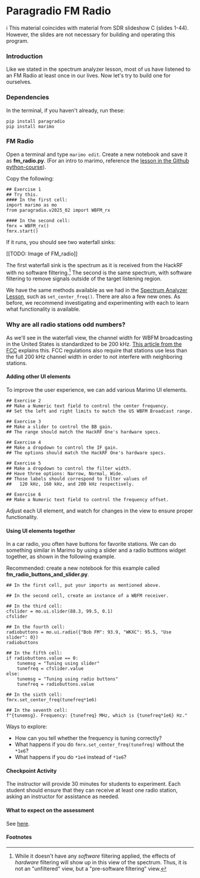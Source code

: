 # Paragradio FM Radio

ℹ️ This material coincides with material from SDR slideshow C (slides 1-44).  However, the slides are not necessary for building and operating this program.

### Introduction

Like we stated in the spectrum analyzer lesson, most of us have listened to an FM Radio at least once in our lives. Now let's try to build one for ourselves. 

### Dependencies

In the terminal, if you haven't already, run these:

```
pip install paragradio
pip install marimo
```

### FM Radio

Open a terminal and type `marimo edit`. Create a new notebook and save it as **fm_radio.py**. (For an intro to marimo, reference the [lesson in the Github python-course](https://github.com/python-can-define-radio/python-course/blob/main/classroom_activities/Ch02_Advanced/01_marimo.md)).

Copy the following:

```python3
## Exercise 1
## Try this.
#### In the first cell:
import marimo as mo
from paragradio.v2025_02 import WBFM_rx

#### In the second cell:
fmrx = WBFM_rx()
fmrx.start()
```

If it runs, you should see two waterfall sinks:

[[TODO: Image of FM_radio]]

The first waterfall sink is the spectrum as it is received from the HackRF with no software filtering.[^1] The second is the same spectrum, with software filtering to remove signals outside of the target listening region.

We have the same methods available as we had in the [Spectrum Analyzer Lesson](https://github.com/python-can-define-radio/sdr-course/blob/main/classroom_activities/Ch01_Diving_in_Headfirst/020_Spec_A_paragradio.md), such as `set_center_freq()`. There are also a few new ones. As before, we recommend investigating and experimenting with each to learn what functionality is available.

### Why are all radio stations odd numbers?

As we'll see in the waterfall view, the channel width for WBFM broadcasting in the United States is standardized to be 200 kHz. [This article from the FCC](https://www.fcc.gov/media/radio/fm-frequencies-end-odd-decimal) explains this. FCC regulations also require that stations use less than the full 200 kHz channel width in order to not interfere with neighboring stations.

#### Adding other UI elements

To improve the user experience, we can add various Marimo UI elements.

```python3
## Exercise 2
## Make a Numeric text field to control the center frequency.
## Set the left and right limits to match the US WBFM Broadcast range.
```

```python3
## Exercise 3
## Make a slider to control the BB gain.
## The range should match the HackRF One's hardware specs.
```

```python3
## Exercise 4
## Make a dropdown to control the IF gain. 
## The options should match the HackRF One's hardware specs.
```

```python3
## Exercise 5
## Make a dropdown to control the filter width. 
## Have three options: Narrow, Normal, Wide.
## Those labels should correspond to filter values of
##   120 kHz, 160 kHz, and 200 kHz respectively.
```

```python3
## Exercise 6
## Make a Numeric text field to control the frequency offset.
```

<!-- ```python3
## Make a .... to control the squelch.
``` -->

Adjust each UI element, and watch for changes in the view to ensure proper functionality.

#### Using UI elements together

In a car radio, you often have buttons for favorite stations. We can do something similar in Marimo by using a slider and a radio butttons widget together, as shown in the following example.

Recommended: create a new notebook for this example called **fm_radio_buttons_and_slider.py**.

```python3
## In the first cell, put your imports as mentioned above.

## In the second cell, create an instance of a WBFM receiver.

## In the third cell:
cfslider = mo.ui.slider(88.3, 99.5, 0.1)
cfslider

## In the fourth cell:
radiobuttons = mo.ui.radio({"Bob FM": 93.9, "WKXC": 95.5, "Use slider": 0})
radiobuttons

## In the fifth cell:
if radiobuttons.value == 0:
    tunemsg = "Tuning using slider"
    tunefreq = cfslider.value
else:
    tunemsg = "Tuning using radio buttons"
    tunefreq = radiobuttons.value

## In the sixth cell:
fmrx.set_center_freq(tunefreq*1e6)

## In the seventh cell:
f"{tunemsg}. Frequency: {tunefreq} MHz, which is {tunefreq*1e6} Hz."
```

Ways to explore:
- How can you tell whether the frequency is tuning correctly?
- What happens if you do `fmrx.set_center_freq(tunefreq)` without the `*1e6`?
- What happens if you do `*1e4` instead of `*1e6`?

#### Checkpoint Activity

The instructor will provide 30 minutes for students to experiment. Each student should ensure that they can receive at least one radio station, asking an instructor for assistance as needed.

#### What to expect on the assessment

See [here](https://github.com/python-can-define-radio/sdr-course/blob/main/classroom_activities/Ch01_Diving_in_Headfirst/030_Spec_A_paragradio.md#what-to-expect-on-the-assessment).

#### Footnotes

[^1]: While it doesn't have any _software_ filtering applied, the effects of _hardware_ filtering will show up in this view of the spectrum. Thus, it is not an "unfiltered" view, but a "pre-software filtering" view.
